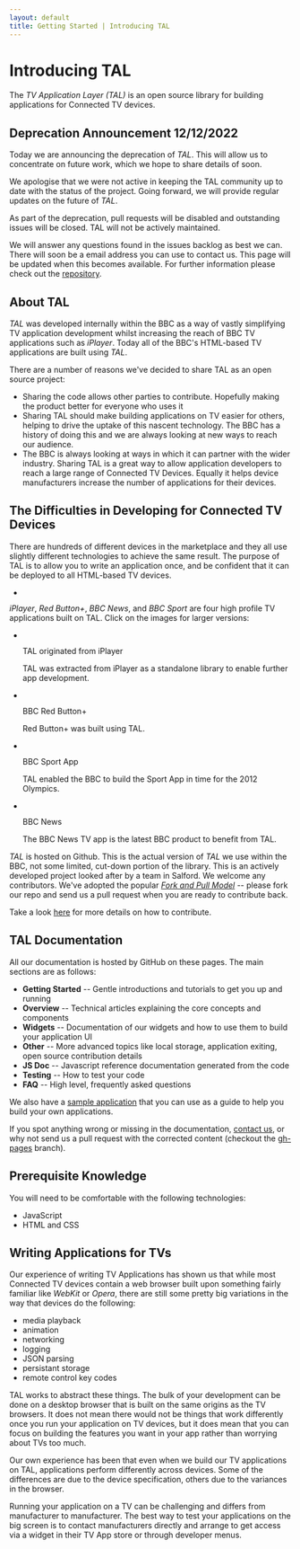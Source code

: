 ```yaml
---
layout: default
title: Getting Started | Introducing TAL
---
```


# Introducing TAL

<p class="lead">The <em>TV Application Layer (TAL)</em> is an open source library for building applications for Connected TV devices.</p>

## Deprecation Announcement 12/12/2022

Today we are announcing the deprecation of *TAL*. This will allow us to concentrate on future work, which
we hope to share details of soon.

We apologise that we were not active in keeping the TAL community up to date with the status of the
project. Going forward, we will provide regular updates on the future of *TAL*. 

As part of the deprecation, pull requests will be disabled and outstanding issues will be closed.
TAL will not be actively maintained. 

We will answer any questions found in the issues backlog as best we can. There will soon be a email address you
can use to contact us. This page will be updated when this becomes available. For further information please check
out the [repository](https://github.com/bbc/tal).

## About TAL 

*TAL* was developed internally within the BBC as a way of vastly simplifying TV application development
whilst increasing the reach of BBC TV applications such as *iPlayer*. Today all of the BBC's HTML-based
TV applications are built using *TAL*.

There are a number of reasons we've decided to share TAL as an open source project:

* Sharing the code allows other parties to contribute. Hopefully making the product better for everyone who uses it
* Sharing TAL should make building applications on TV easier for others, helping to drive the uptake 
of this nascent technology. The BBC has a history of doing this and we are always looking at new 
ways to reach our audience.
* The BBC is always looking at ways in which it can partner with the wider industry. Sharing TAL is a 
great way to allow application developers to reach a large range of Connected TV 
Devices. Equally it helps device manufacturers increase the number of applications for their 
devices.

## The Difficulties in Developing for Connected TV Devices

There are hundreds of different devices in the marketplace and they all use slightly different technologies
to achieve the same result. The purpose of TAL is to allow you to write an application once, and be confident
that it can be deployed to all HTML-based TV devices.

<ul class="thumbnails">
  <li class="span8 offset2">
    <div class="thumbnail">
      <img data-src="{{site.baseurl}}/img/getting-started/bbc-tal.jpg" src="{{site.baseurl}}/img/getting-started/bbc-tal.jpg" alt="">
    </div>
  </li>
</ul>

*iPlayer*, *Red Button+*, *BBC News*, and *BBC Sport* are four high profile TV applications built on TAL. Click on the images for larger versions:

<ul class="thumbnails">
  <li class="span8 offset2">
    <div class="thumbnail">
      <a href="{{site.baseurl}}/img/getting-started/iPlayer.jpg"><img src="{{site.baseurl}}/img/getting-started/iPlayer.jpg" alt=""></a>
      <p class="lead">TAL originated from iPlayer</p>
      <p>TAL was extracted from iPlayer as a standalone library to enable further app development.</p>
    </div>
  </li>
  </ul>

<ul class="thumbnails">
  <li class="span8 offset2">
    <div class="thumbnail">
      <a href="{{site.baseurl}}/img/getting-started/RedButtonPlus.jpg"><img src="{{site.baseurl}}/img/getting-started/RedButtonPlus.jpg" alt=""></a>
      <p class="lead">BBC Red Button+</p>
      <p>Red Button+ was built using TAL.</p>
    </div>
  </li>
</ul>

<ul class="thumbnails">
  <li class="span6">
    <div class="thumbnail">
      <a href="{{site.baseurl}}/img/getting-started/SportApp.jpg"><img data-src="{{site.baseurl}}/img/getting-started/SportApp.jpg" src="{{site.baseurl}}/img/getting-started/SportApp_50.jpg" alt=""></a>
      <p class="lead">BBC Sport App</p>
      <p>TAL enabled the BBC to build the Sport App in time for the 2012 Olympics.</p>
    </div>
  </li>
  <li class="span6">
    <div class="thumbnail">
      <a href="{{site.baseurl}}/img/getting-started/NewsApp.jpg"><img src="{{site.baseurl}}/img/getting-started/NewsApp_50.jpg" alt=""></a>
      <p class="lead">BBC News</p>
      <p>The BBC News TV app is the latest BBC product to benefit from TAL.</p>
    </div>
  </li>
</ul>

*TAL* is hosted on Github. This is the actual version of *TAL* we use within the BBC, not some limited, cut-down portion of the
library. This is an actively developed project looked after by a team in Salford. We
welcome any contributors. We've adopted the popular [*Fork and Pull Model*](https://help.github.com/articles/using-pull-requests)
-- please fork our repo and send us a pull request when you are ready to contribute back.

Take a look [here](../other/contributing.html) for more details on how to contribute.

## TAL Documentation

All our documentation is hosted by GitHub on these pages. The main sections are as follows:

* **Getting Started** -- Gentle introductions and tutorials to get you up and running
* **Overview** -- Technical articles explaining the core concepts and components
* **Widgets** -- Documentation of our widgets and how to use them to build your application UI
* **Other** -- More advanced topics like local storage, application exiting, open source contribution details
* **JS Doc** -- Javascript reference documentation generated from the code
* **Testing** -- How to test your code
* **FAQ** -- High level, frequently asked questions

We also have a [sample application](https://github.com/fmtvp/talexample) that you can use as a guide to
help you build your own applications.

If you spot anything wrong or missing in the documentation, [contact us](../other/contact.html), or why not send us a pull request
with the corrected content (checkout the [gh-pages](https://github.com/fmtvp/tal/tree/gh-pages) branch).

## Prerequisite Knowledge

You will need to be comfortable with the following technologies:

* JavaScript
* HTML and CSS

## Writing Applications for TVs

Our experience of writing TV Applications has shown us that while most
Connected TV devices contain a web browser built upon something
fairly familiar like *WebKit* or *Opera*, there are still some pretty big
variations in the way that devices do the following:

* media playback
* animation
* networking
* logging
* JSON parsing
* persistant storage
* remote control key codes

TAL works to abstract these things. The
bulk of your development can be done on a desktop browser that is built
on the same origins as the TV browsers. It does not mean there would not be
things that work differently once you run your application on TV devices,
but it does mean that you can focus on building the features you want in
your app rather than worrying about TVs too much.

Our own experience has been that even when we build our TV applications
on TAL, applications perform differently across devices. Some of the
differences are due to the device specification, others due to the
variances in the browser.

Running your application on a TV can be challenging and differs from manufacturer
to manufacturer. The best way to test your applications on the big screen is to
contact manufacturers directly and arrange to get access via a widget in their TV
App store or through developer menus.
